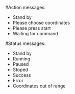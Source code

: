 
#Action messages: 
- Stand by
- Please choose coordinates
- Please press start
- Waiting for command

#Status messages: 
- Stand by
- Running
- Paused
- Stoped
- Success
- Error
- Coordinates out of range

                  
